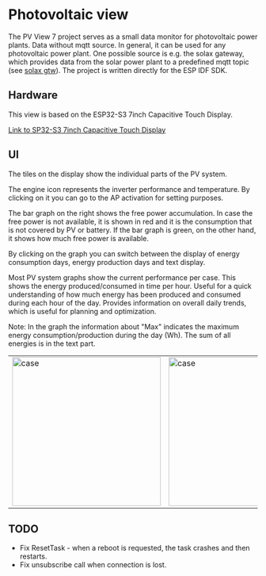 # Photovoltaic view
The PV View 7 project serves as a small data monitor for photovoltaic power plants. Data without mqtt source. In general, it can be used for any photovoltaic power plant. One possible source is e.g. the solax gateway, which provides data from the solar power plant to a predefined mqtt topic (see [solax gtw](https://github.com/xventus/solax_gtw)).  The project is written directly for the ESP IDF SDK. 
## Hardware
This view is based on the ESP32-S3 7inch Capacitive Touch Display.

[Link to SP32-S3 7inch Capacitive Touch Display](https://www.waveshare.com/wiki/ESP32-S3-Touch-LCD-7)

## UI

The tiles on the display show the individual parts of the PV system. 

The engine icon represents the inverter performance and temperature. By clicking on it you can go to the AP activation for setting purposes.

The bar graph on the right shows the free power accumulation. In case the free power is not available, it is shown in red and it is the consumption that is not covered by PV or battery. If the bar graph is green, on the other hand, it shows how much free power is available.

By clicking on the graph you can switch between the display of energy consumption days, energy production days and text display.

Most PV system graphs show the current performance per case. This shows the energy produced/consumed in time per hour. Useful for a quick understanding of how much energy has been produced and consumed during each hour of the day.
Provides information on overall daily trends, which is useful for planning and optimization.

Note: In the graph the information about "Max" indicates the maximum energy consumption/production during the day (Wh). The sum of all energies is in the text part.

<table>
    <tr>
        <td><img src="image/4.jpg" alt="case" width="300"></td>
        <td><img src="image/1.jpg" alt="case" width="300"></td>
        <td><img src="image/2.jpg" alt="case" width="300"></td>
        <td><img src="image/3.jpg" alt="case" width="300"></td>
     </tr>
</table>



## TODO

- Fix ResetTask - when a reboot is requested, the task crashes and then restarts.
- Fix unsubscribe call when connection is lost.



